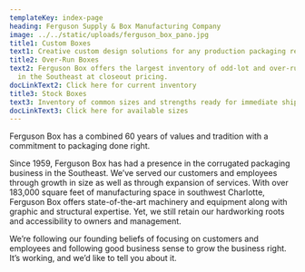 ```yaml
---
templateKey: index-page
heading: Ferguson Supply & Box Manufacturing Company
image: ../../static/uploads/ferguson_box_pano.jpg
title1: Custom Boxes
text1: Creative custom design solutions for any production packaging requirements.
title2: Over-Run Boxes
text2: Ferguson Box offers the largest inventory of odd-lot and over-run boxes
  in the Southeast at closeout pricing.
docLinkText2: Click here for current inventory
title3: Stock Boxes
text3: Inventory of common sizes and strengths ready for immediate shipment.
docLinkText3: Click here for available sizes
---
```

Ferguson Box has a combined 60 years of values and tradition with a commitment to packaging done right.   

Since 1959, Ferguson Box has had a presence in the corrugated packaging business in the Southeast.  We’ve served our customers and employees through growth in size as well as through expansion of services.  With over 183,000 square feet of manufacturing space in southwest Charlotte, Ferguson Box offers state-of-the-art machinery and equipment along with graphic and structural expertise. Yet, we still retain our hardworking roots and accessibility to owners and management.

We’re following our founding beliefs of focusing on customers and employees and following good business sense to grow the business right. It’s working, and we’d like to tell you about it.